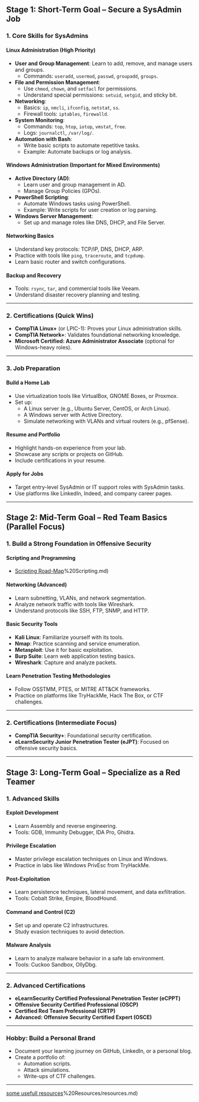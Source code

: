 ## **Stage 1: Short-Term Goal – Secure a SysAdmin Job**

### **1. Core Skills for SysAdmins**

#### **Linux Administration (High Priority)**
- **User and Group Management**: Learn to add, remove, and manage users and groups.
  - Commands: `useradd`, `usermod`, `passwd`, `groupadd`, `groups`.
- **File and Permission Management**:
  - Use `chmod`, `chown`, and `setfacl` for permissions.
  - Understand special permissions: `setuid`, `setgid`, and sticky bit.
- **Networking**:
  - Basics: `ip`, `nmcli`, `ifconfig`, `netstat`, `ss`.
  - Firewall tools: `iptables`, `firewalld`.
- **System Monitoring**:
  - Commands: `top`, `htop`, `iotop`, `vmstat`, `free`.
  - Logs: `journalctl`, `/var/log/`.
- **Automation with Bash**:
  - Write basic scripts to automate repetitive tasks.
  - Example: Automate backups or log analysis.

#### **Windows Administration (Important for Mixed Environments)**
- **Active Directory (AD)**:
  - Learn user and group management in AD.
  - Manage Group Policies (GPOs).
- **PowerShell Scripting**:
  - Automate Windows tasks using PowerShell.
  - Example: Write scripts for user creation or log parsing.
- **Windows Server Management**:
  - Set up and manage roles like DNS, DHCP, and File Server.

#### **Networking Basics**
- Understand key protocols: TCP/IP, DNS, DHCP, ARP.
- Practice with tools like `ping`, `traceroute`, and `tcpdump`.
- Learn basic router and switch configurations.

#### **Backup and Recovery**
- Tools: `rsync`, `tar`, and commercial tools like Veeam.
- Understand disaster recovery planning and testing.

---

### **2. Certifications (Quick Wins)**

- **CompTIA Linux+** (or LPIC-1): Proves your Linux administration skills.
- **CompTIA Network+**: Validates foundational networking knowledge.
- **Microsoft Certified: Azure Administrator Associate** (optional for Windows-heavy roles).

---

### **3. Job Preparation**

#### **Build a Home Lab**
- Use virtualization tools like VirtualBox, GNOME Boxes, or Proxmox.
- Set up:
  - A Linux server (e.g., Ubuntu Server, CentOS, or Arch Linux).
  - A Windows server with Active Directory.
  - Simulate networking with VLANs and virtual routers (e.g., pfSense).

#### **Resume and Portfolio**
- Highlight hands-on experience from your lab.
- Showcase any scripts or projects on GitHub.
- Include certifications in your resume.

#### **Apply for Jobs**
- Target entry-level SysAdmin or IT support roles with SysAdmin tasks.
- Use platforms like LinkedIn, Indeed, and company career pages.

---

## **Stage 2: Mid-Term Goal – Red Team Basics (Parallel Focus)**

### **1. Build a Strong Foundation in Offensive Security**

#### **Scripting and Programming**
- [Scripting Road-Map](00)%20Scripting.md)

#### **Networking (Advanced)**
- Learn subnetting, VLANs, and network segmentation.
- Analyze network traffic with tools like Wireshark.
- Understand protocols like SSH, FTP, SNMP, and HTTP.

#### **Basic Security Tools**
- **Kali Linux**: Familiarize yourself with its tools.
- **Nmap**: Practice scanning and service enumeration.
- **Metasploit**: Use it for basic exploitation.
- **Burp Suite**: Learn web application testing basics.
- **Wireshark**: Capture and analyze packets.

#### **Learn Penetration Testing Methodologies**
- Follow OSSTMM, PTES, or MITRE ATT&CK frameworks.
- Practice on platforms like TryHackMe, Hack The Box, or CTF challenges.

---

### **2. Certifications (Intermediate Focus)**
- **CompTIA Security+**: Foundational security certification.
- **eLearnSecurity Junior Penetration Tester (eJPT)**: Focused on offensive security basics.

---

## **Stage 3: Long-Term Goal – Specialize as a Red Teamer**

### **1. Advanced Skills**

#### **Exploit Development**
- Learn Assembly and reverse engineering.
- Tools: GDB, Immunity Debugger, IDA Pro, Ghidra.

#### **Privilege Escalation**
- Master privilege escalation techniques on Linux and Windows.
- Practice in labs like Windows PrivEsc from TryHackMe.

#### **Post-Exploitation**
- Learn persistence techniques, lateral movement, and data exfiltration.
- Tools: Cobalt Strike, Empire, BloodHound.

#### **Command and Control (C2)**
- Set up and operate C2 infrastructures.
- Study evasion techniques to avoid detection.

#### **Malware Analysis**
- Learn to analyze malware behavior in a safe lab environment.
- Tools: Cuckoo Sandbox, OllyDbg.

---

### **2. Advanced Certifications**
- **eLearnSecurity Certified Professional Penetration Tester (eCPPT)**
- **Offensive Security Certified Professional (OSCP)**
- **Certified Red Team Professional (CRTP)**
- **Advanced: Offensive Security Certified Expert (OSCE)**

---

### **Hobby: Build a Personal Brand**
- Document your learning journey on GitHub, LinkedIn, or a personal blog.
- Create a portfolio of:
  - Automation scripts.
  - Attack simulations.
  - Write-ups of CTF challenges.

---

[some usefull resources](00)%20Resources/resources.md) 